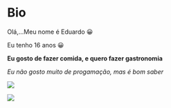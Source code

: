 # Bio
Olá,...Meu nome é Eduardo :grinning:

 Eu tenho 16 anos :grinning:
 
**Eu gosto de fazer comida, e quero fazer gastronomia**

*Eu não gosto muito de progamação, mas é bom saber*


![](https://img.shields.io/badge/Scratch-4D97FF?style=for-the-badge&logo=Scratch&logoColor=white)

![](https://img.shields.io/badge/JavaScript-323330?style=for-the-badge&logo=javascript&logoColor=F7DF1E)
